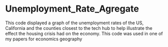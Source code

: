 ﻿# Unemployment_Rate_Agregate

This code displayed a graph of the unemployment rates of the US, California and the counties closest to the tech hub to help illustrate the effect the housing crisis had on the economy. This code was used in one of my papers for economics geography
